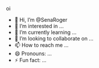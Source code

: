 oi
- 👋 Hi, I’m @SenaRoger
- 👀 I’m interested in ...
- 🌱 I’m currently learning ...
- 💞️ I’m looking to collaborate on ...
- 📫 How to reach me ...
- 😄 Pronouns: ...
- ⚡ Fun fact: ...

<!---
SenaRoger/SenaRoger is a ✨ special ✨ repository because its `README.md` (this file) appears on your GitHub profile.
You can click the Preview link to take a look at your changes.
--->

